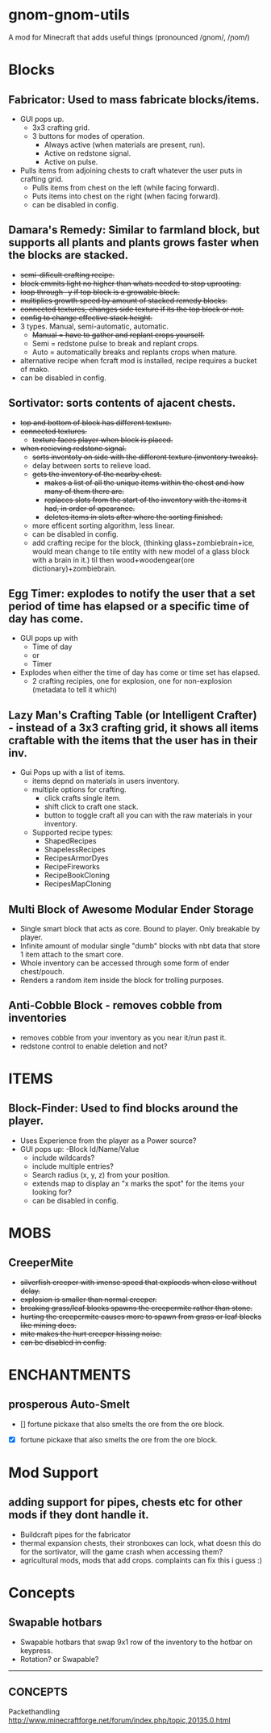 gnom-gnom-utils
===============

A mod for Minecraft that adds useful things (pronounced /ɡnom/, /ɲom/)

# Blocks
## Fabricator: Used to mass fabricate blocks/items.
  - GUI pops up.
    - 3x3 crafting grid.
    - 3 buttons for modes of operation.
      - Always active (when materials are present, run).
      - Active on redstone signal.
      - Active on pulse.
  - Pulls items from adjoining chests to craft whatever the user puts in crafting grid.
    - Pulls items from chest on the left (while facing forward).
    - Puts items into chest on the right (when facing forward).
    - can be disabled in config.


## Damara's Remedy: Similar to farmland block, but supports all plants and plants grows faster when the blocks are stacked.
  - ~~semi-dificult crafting recipe.~~
  - ~~block emmits light no higher than whats needed to stop uprooting.~~
  - ~~loop through -y if top block is a growable block.~~
  - ~~multiplies growth speed by amount of stacked remedy blocks.~~
  - ~~connected textures, changes side texture if its the top block or not.~~
  - ~~config to change effective stack height.~~
  - 3 types. Manual, semi-automatic, automatic.
    - ~~Manual = have to gather and replant crops yourself.~~
    - Semi = redstone pulse to break and replant crops.
    - Auto = automatically breaks and replants crops when mature.
  - alternative recipe when fcraft mod is installed, recipe requires a bucket of mako.
  - can be disabled in config.


## Sortivator: sorts contents of ajacent chests.
  - ~~top and bottom of block has different texture.~~
  - ~~connected textures.~~
    - ~~texture faces player when block is placed.~~
  - ~~when recieving redstone signal.~~
    - ~~sorts inventoty on side with the different texture (inventory tweaks).~~
    - delay between sorts to relieve load.
    - ~~gets the inventory of the nearby chest.~~
      - ~~makes a list of all the unique items within the chest and how many of them there are.~~
      - ~~replaces slots from the start of the inventory with the items it had, in order of apearance.~~
      - ~~deletes items in slots after where the sorting finished.~~
    - more efficent sorting algorithm, less linear.
    - can be disabled in config.
    - add crafting recipe for the block, (thinking glass+zombiebrain+ice, would mean change to tile entity with new model of a glass block with a brain in it.) til then wood+woodengear(ore dictionary)+zombiebrain.
 

## Egg Timer: explodes to notify the user that a set period of time has elapsed or a specific time of day has come.
  - GUI pops up with
    - Time of day
    - or
    - Timer
  - Explodes when either the time of day has come or time set has elapsed.
    - 2 crafting recipies, one for explosion, one for non-explosion (metadata to tell it which)
 

## Lazy Man's Crafting Table (or Intelligent Crafter) - instead of a 3x3 crafting grid, it shows all items craftable with the items that the user has in their inv.
  - Gui Pops up with a list of items.
    - items depnd on materials in users inventory.
    - multiple options for crafting.
      - click crafts single item.
      - shift click to craft one stack.
      - button to toggle craft all you can with the raw materials in your inventory.
    - Supported recipe types:
      - ShapedRecipes
      - ShapelessRecipes
      - RecipesArmorDyes
      - RecipeFireworks
      - RecipeBookCloning
      - RecipesMapCloning

## Multi Block of Awesome Modular Ender Storage
  - Single smart block that acts as core. Bound to player. Only breakable by player.
  - Infinite amount of modular single "dumb" blocks with nbt data that store 1 item attach to the smart core.
  - Whole inventory can be accessed through some form of ender chest/pouch.
  - Renders a random item inside the block for trolling purposes.

## Anti-Cobble Block - removes cobble from inventories
  - removes cobble from your inventory as you near it/run past it.
  - redstone control to enable deletion and not?

# ITEMS
## Block-Finder: Used to find blocks around the player.
  - Uses Experience from the player as a Power source?
  - GUI pops up:
    -Block Id/Name/Value
      - include wildcards?
      - include multiple entries?
    - Search radius (x, y, z) from your position.
    - extends map to display an "x marks the spot" for the items your looking for?
    - can be disabled in config.
  

# MOBS
## CreeperMite
  - ~~silverfish creeper with imense speed that exploeds when close without delay.~~
  - ~~explosion is smaller than normal creeper.~~
  - ~~breaking grass/leaf blocks spawns the creepermite rather than stone.~~
  - ~~hurting the creepermite causes more to spawn from grass or leaf blocks like mining does.~~
  - ~~mite makes the hurt creeper hissing noise.~~
  - ~~can be disabled in config.~~


# ENCHANTMENTS
## prosperous Auto-Smelt
  - [] fortune pickaxe that also smelts the ore from the ore block.
  - [X] fortune pickaxe that also smelts the ore from the ore block.


# Mod Support
## adding support for pipes, chests etc for other mods if they dont handle it.
  - Buildcraft pipes for the fabricator
  - thermal expansion chests, their stronboxes can lock, what doesn this do for the sortivator, will the game crash when accessing them?
  - agricultural mods, mods that add crops. complaints can fix this i guess :)

# Concepts
## Swapable hotbars
  - Swapable hotbars that swap 9x1 row of the inventory to the hotbar on keypress.
  - Rotation? or Swapable?
  
-------------------------
CONCEPTS
-------------------------
Packethandling
http://www.minecraftforge.net/forum/index.php/topic,20135.0.html
